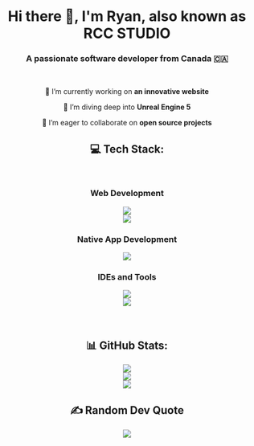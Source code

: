 <h1 align="center">Hi there 👋, I'm Ryan, also known as RCC STUDIO</h1>
<h3 align="center">A passionate software developer from Canada 🇨🇦</h3>
<br/>

<div align="center">

🔭 I’m currently working on **an innovative website**

🌱 I’m diving deep into **Unreal Engine 5**

👯 I’m eager to collaborate on **open source projects**

## 💻 Tech Stack:

<br/>
<div align="center">
    <h3> Web Development </h3>
        <img src="https://skillicons.dev/icons?i=vercel,nodejs,nextjs,react" /></br>
        <img src="https://skillicons.dev/icons?i=html,css,js,ts" /></br>
    <h3>Native App Development</h3>
        <img src="https://skillicons.dev/icons?i=cs,dotnet" /></br>
    <h3> IDEs and Tools </h3>
        <img src="https://skillicons.dev/icons?i=visualstudio,vscode,md" /></br>
        <img src="https://skillicons.dev/icons?i=github,git" /></br>
</div>
<br></br>

## 📊 GitHub Stats:

![](https://github-readme-stats.vercel.app/api?username=RCC-STUDIO&theme=transparent&hide_border=false&include_all_commits=true&count_private=true)<br/>
![](https://nirzak-streak-stats.vercel.app/?user=RCC-STUDIO&theme=transparent&hide_border=false)<br/>
![](https://github-readme-stats.vercel.app/api/top-langs/?username=RCC-STUDIO&theme=transparent&hide_border=false&include_all_commits=true&count_private=true&layout=compact)

## ✍️ Random Dev Quote

![](https://quotes-github-readme.vercel.app/api?type=horizontal&theme=transparent)

<!-- Proudly created with GPRM ( https://gprm.itsvg.in ) -->

<!--
**RCC-STUDIO/RCC-STUDIO** is a ✨ _special_ ✨ repository because its `README.md` (this file) appears on your GitHub profile.

Here are some ideas to get you started:

- 🔭 I’m currently working on ...
- 🌱 I’m currently learning ...
- 👯 I’m looking to collaborate on ...
- 🤔 I’m looking for help with ...
- 💬 Ask me about ...
- 📫 How to reach me: ...
- 😄 Pronouns: ...
- ⚡ Fun fact: ...
-->
